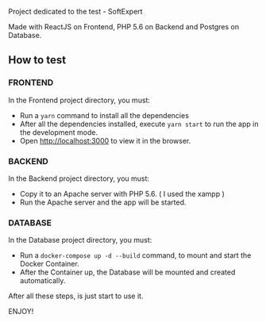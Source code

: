 Project dedicated to the test - SoftExpert

Made with ReactJS on Frontend, PHP 5.6 on Backend and Postgres on Database.

## How to test

### FRONTEND

In the Frontend project directory, you must:

- Run a `yarn` command to install all the dependencies
- After all the dependencies installed, execute `yarn start` to run the app in the development mode.
- Open [http://localhost:3000](http://localhost:3000) to view it in the browser.

### BACKEND

In the Backend project directory, you must:

- Copy it to an Apache server with PHP 5.6. ( I used the xampp )
- Run the Apache server and the app will be started.

### DATABASE

In the Database project directory, you must:

- Run a `docker-compose up -d --build` command, to mount and start the Docker Container.
- After the Container up, the Database will be mounted and created automatically.

After all these steps, is just start to use it.

ENJOY!
